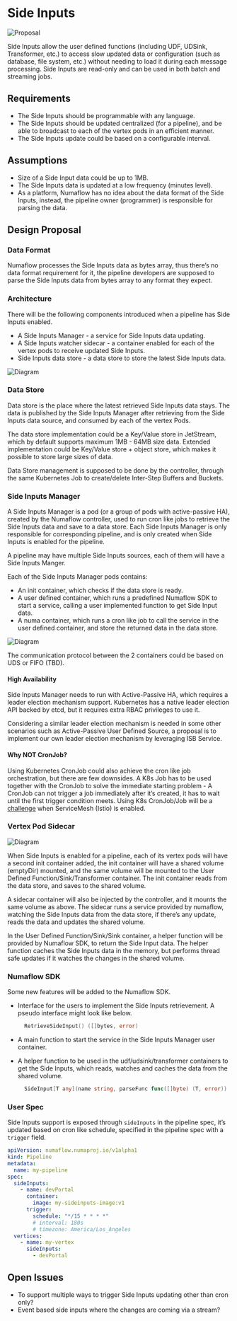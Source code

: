 # Side Inputs

![Proposal](../assets/proposal.svg)

Side Inputs allow the user defined functions (including UDF, UDSink, Transformer, etc.) to access slow updated data or configuration (such as database, file system, etc.) without needing to load it during each message processing. Side Inputs are read-only and can be used in both batch and streaming jobs.

## Requirements

- The Side Inputs should be programmable with any language.
- The Side Inputs should be updated centralized (for a pipeline), and be able to broadcast to each of the vertex pods in an efficient manner.
- The Side Inputs update could be based on a configurable interval.

## Assumptions

- Size of a Side Input data could be up to 1MB.
- The Side Inputs data is updated at a low frequency (minutes level).
- As a platform, Numaflow has no idea about the data format of the Side Inputs, instead, the pipeline owner (programmer) is responsible for parsing the data.

## Design Proposal

### Data Format

Numaflow processes the Side Inputs data as bytes array, thus there’s no data format requirement for it, the pipeline developers are supposed to parse the Side Inputs data from bytes array to any format they expect.

### Architecture

There will be the following components introduced when a pipeline has Side Inputs enabled.

- A Side Inputs Manager - a service for Side Inputs data updating.
- A Side Inputs watcher sidecar - a container enabled for each of the vertex pods to receive updated Side Inputs.
- Side Inputs data store - a data store to store the latest Side Inputs data.

![Diagram](../assets/side-inputs-architecture.png)

### Data Store

Data store is the place where the latest retrieved Side Inputs data stays. The data is published by the Side Inputs Manager after retrieving from the Side Inputs data source, and consumed by each of the vertex Pods.

The data store implementation could be a Key/Value store in JetStream, which by default supports maximum 1MB - 64MB size data. Extended implementation could be Key/Value store + object store, which makes it possible to store large sizes of data.

Data Store management is supposed to be done by the controller, through the same Kubernetes Job to create/delete Inter-Step Buffers and Buckets.

### Side Inputs Manager

A Side Inputs Manager is a pod (or a group of pods with active-passive HA), created by the Numaflow controller, used to run cron like jobs to retrieve the Side Inputs data and save to a data store. Each Side Inputs Manager is only responsible for corresponding pipeline, and is only created when Side Inputs is enabled for the pipeline.

A pipeline may have multiple Side Inputs sources, each of them will have a Side Inputs Manger.

Each of the Side Inputs Manager pods contains:

- An init container, which checks if the data store is ready.
- A user defined container, which runs a predefined Numaflow SDK to start a service, calling a user implemented function to get Side Input data.
- A numa container, which runs a cron like job to call the service in the user defined container, and store the returned data in the data store.

![Diagram](../assets/side-inputs-manager.png)

The communication protocol between the 2 containers could be based on UDS or FIFO (TBD).

#### High Availability

Side Inputs Manager needs to run with Active-Passive HA, which requires a leader election mechanism support. Kubernetes has a native leader election API backed by etcd, but it requires extra RBAC privileges to use it.

Considering a similar leader election mechanism is needed in some other scenarios such as Active-Passive User Defined Source, a proposal is to implement our own leader election mechanism by leveraging ISB Service.

#### Why NOT CronJob?

Using Kubernetes CronJob could also achieve the cron like job orchestration, but there are few downsides.
A K8s Job has to be used together with the CronJob to solve the immediate starting problem - A CronJob can not trigger a job immediately after it’s created, it has to wait until the first trigger condition meets.
Using K8s CronJob/Job will be a [challenge](https://github.com/istio/istio/issues/6324) when ServiceMesh (Istio) is enabled.

### Vertex Pod Sidecar

![Diagram](../assets/side-inputs-vertex-pod.png)

When Side Inputs is enabled for a pipeline, each of its vertex pods will have a second init container added, the init container will have a shared volume (emptyDir) mounted, and the same volume will be mounted to the User Defined Function/Sink/Transformer container. The init container reads from the data store, and saves to the shared volume.

A sidecar container will also be injected by the controller, and it mounts the same volume as above. The sidecar runs a service provided by numaflow, watching the Side Inputs data from the data store, if there’s any update, reads the data and updates the shared volume.

In the User Defined Function/Sink/Sink container, a helper function will be provided by Numaflow SDK, to return the Side Input data. The helper function caches the Side Inputs data in the memory, but performs thread safe updates if it watches the changes in the shared volume.

### Numaflow SDK

Some new features will be added to the Numaflow SDK.

- Interface for the users to implement the Side Inputs retrievement. A pseudo interface might look like below.

  ```go
    RetrieveSideInput() ([]bytes, error)
  ```

- A main function to start the service in the Side Inputs Manager user container.
- A helper function to be used in the udf/udsink/transformer containers to get the Side Inputs, which reads, watches and caches the data from the shared volume.

  ```go
    SideInput[T any](name string, parseFunc func([]byte) (T, error)) (T, error)
  ```

### User Spec

Side Inputs support is exposed through `sideInputs` in the pipeline spec, it’s updated based on cron like schedule, specified in the pipeline spec with a `trigger` field.

```yaml
apiVersion: numaflow.numaproj.io/v1alpha1
kind: Pipeline
metadata:
  name: my-pipeline
spec:
  sideInputs:
    - name: devPortal
      container:
        image: my-sideinputs-image:v1
      trigger:
        schedule: "*/15 * * * *"
        # interval: 180s
        # timezone: America/Los_Angeles
  vertices:
    - name: my-vertex
      sideInputs:
        - devPortal
```

## Open Issues

- To support multiple ways to trigger Side Inputs updating other than cron only?
- Event based side inputs where the changes are coming via a stream?
